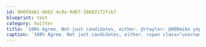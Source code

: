 ```yaml
---
id: 06659a61-db62-4c8a-9d67-18683172fcb7
blueprint: text
category: twitter
title: '100% Agree. Not just candidates, either. @rtaylor: @808mike yep. Any candidate that blurs lines btw church &amp; state goes to bottom of pile.'
caption: '100% Agree. Not just candidates, either. <span class="username username_linked">@<a href="https://twitter.com/rtaylor" title="Elon Musk">rtaylor</a></span>: @808mike yep. Any candidate that blurs lines btw church &amp; state goes to bottom of pile.'
---
```

